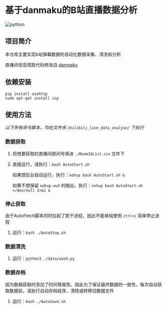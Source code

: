 # 基于danmaku的B站直播数据分析

![python](https://img.shields.io/badge/python-%3E=3.7-green.svg)

## 项目简介

本仓库主要实现b站弹幕数据的自动化数据采集、清洗和分析

直播间信息爬取代码修改自 [danmaku](https://github.com/THMonster/danmaku)

## 依赖安装

```
pip install aiohttp
sudo apt-get install zip
```

## 使用方法

_以下所有命令脚本，均在文件夹 `/bilibili_live_data_analyse/` 下执行_

### 数据获取

1. 将想要获取的直播间房间号填进 `./RoomIdList.csv` 文件下
2. 直接运行，请执行：`bash AutoStart.sh`

   如果想后台自动运行，执行：`nohup bash AutoStart.sh &`

   如果不想保留 `nohup.out` 的输出，执行：`nohup bash AutoStart.sh >/dev/null 2>&1 &`

### 停止获取

由于AutoFetch脚本同时拉起了若干进程，因此不能单纯使用  `ctrl+c` 简单停止进程

1. 运行：`bash ./AutoStop.sh`

### 数据清洗

1. 运行：`python3 ./data/wash.py`

### 数据存档

因为数据获取时添加了时间等属性，因此为了保证最终数据的一致性，每次自动获取数据前，请执行自动存档程序，清除或转移旧数据文件

1. 运行：`bash ./AutoSave.sh`
